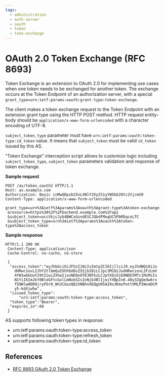 ```yaml
---
tags:
  - administration
  - auth-server
  - oauth
  - token
  - toke-exchange
---
```


# OAuth 2.0 Token Exchange (RFC 8693)

Token Exchange  is an extension to OAuth 2.0 for implementing use cases when one token needs to be exchanged for another token.
The exchange occurs at the Token Endpoint of an authorization server, with a special `grant_type=urn:ietf:params:oauth:grant-type:token-exchange`.

The client makes a token exchange request to the Token Endpoint with an extension grant type using the HTTP POST method.
HTTP request entity-body should be `application/x-www-form-urlencoded` with a character encoding of UTF-8.

`subject_token_type` parameter must have `urn:ietf:params:oauth:token-type:id_token` value. It means that
`subject_token` must be valid `id_token` issued by this AS. 

"Token Exchange" interception script allows to customize logic including 
`subject_token_type`, `subject_token` parameters validation and  response of token exchange.    

**Sample request**

```curl
POST /as/token.oauth2 HTTP/1.1
Host: as.example.com
Authorization: Basic cnMwODpsb25nLXNlY3VyZS1yYW5kb20tc2VjcmV0
Content-Type: application/x-www-form-urlencoded

grant_type=urn%3Aietf%3Aparams%3Aoauth%3Agrant-type%3Atoken-exchange
 &resource=https%3A%2F%2Fbackend.example.com%2Fapi
 &subject_token=accVkjcJyb4BWCxGsndESCJQbdFMogUC5PbRDqceLTC
 &subject_token_type=urn%3Aietf%3Aparams%3Aoauth%3Atoken-type%3Aaccess_token
```

**Sample response**
```curl
HTTP/1.1 200 OK
 Content-Type: application/json
 Cache-Control: no-cache, no-store

 {
  "access_token":"eyJhbGciOiJFUzI1NiIsImtpZCI6IjllciJ9.eyJhdWQiOiJo
    dHRwczovL2JhY2tlbmQuZXhhbXBsZS5jb20iLCJpc3MiOiJodHRwczovL2FzLmV
    4YW1wbGUuY29tIiwiZXhwIjoxNDQxOTE3NTkzLCJpYXQiOjE0NDE5MTc1MzMsIn
    N1YiI6ImJkY0BleGFtcGxlLmNvbSIsInNjb3BlIjoiYXBpIn0.40y3ZgQedw6rx
    f59WlwHDD9jryFOr0_Wh3CGozQBihNBhnXEQgU85AI9x3KmsPottVMLPIWvmDCM
    y5-kdXjwhw",
  "issued_token_type":
      "urn:ietf:params:oauth:token-type:access_token",
  "token_type":"Bearer",
  "expires_in":60
 }
```

AS supports following token types in response:

- urn:ietf:params:oauth:token-type:access_token
- urn:ietf:params:oauth:token-type:refresh_token
- urn:ietf:params:oauth:token-type:id_token

## References

- [RFC 8693 OAuth 2.0 Token Exchange](https://www.rfc-editor.org/rfc/rfc8693)